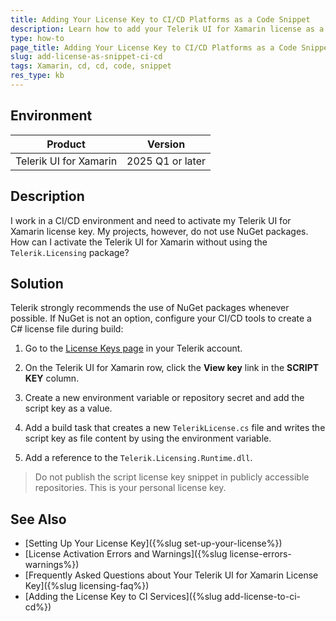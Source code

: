 ```yaml
---
title: Adding Your License Key to CI/CD Platforms as a Code Snippet
description: Learn how to add your Telerik UI for Xamarin license as a code snippet in CI/CD environments.
type: how-to
page_title: Adding Your License Key to CI/CD Platforms as a Code Snippet
slug: add-license-as-snippet-ci-cd
tags: Xamarin, cd, cd, code, snippet
res_type: kb
---
```


## Environment

| Product | Version
| ---- | ---- |
| Telerik UI for Xamarin | 2025 Q1 or later |

## Description

I work in a CI/CD environment and need to activate my Telerik UI for Xamarin license key. My projects, however, do not use NuGet packages. How can I activate the Telerik UI for Xamarin without using the `Telerik.Licensing` package?

## Solution

Telerik strongly recommends the use of NuGet packages whenever possible. If NuGet is not an option, configure your CI/CD tools to create a C# license file during build:

1. Go to the [License Keys page](https://www.telerik.com/account/your-licenses/license-keys/new) in your Telerik account.

1. On the Telerik UI for Xamarin row, click the **View key** link in the **SCRIPT KEY** column.

1. Create a new environment variable or repository secret and add the script key as a value.

1. Add a build task that creates a new `TelerikLicense.cs` file and writes the script key as file content by using the environment variable.

1. Add a reference to the `Telerik.Licensing.Runtime.dll`.

>Do not publish the script license key snippet in publicly accessible repositories. This is your personal license key.

## See Also

* [Setting Up Your License Key]({%slug set-up-your-license%})
* [License Activation Errors and Warnings]({%slug license-errors-warnings%})
* [Frequently Asked Questions about Your Telerik UI for Xamarin License Key]({%slug licensing-faq%})
* [Adding the License Key to CI Services]({%slug add-license-to-ci-cd%})
